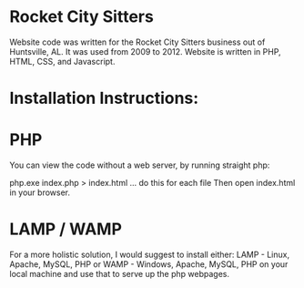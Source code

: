 # Rocket City Sitters

Website code was written for the Rocket City Sitters business out of Huntsville, AL.  It was used from 2009 to 2012.
Website is written in PHP, HTML, CSS, and Javascript.

# Installation Instructions:
# PHP
You can view the code without a web server, by running straight php:

php.exe index.php > index.html
... do this for each file
Then open index.html in your browser.

# LAMP / WAMP
For a more holistic solution, I would suggest to install either:
LAMP - Linux, Apache, MySQL, PHP
or
WAMP - Windows, Apache, MySQL, PHP
on your local machine and use that to serve up the php webpages.
